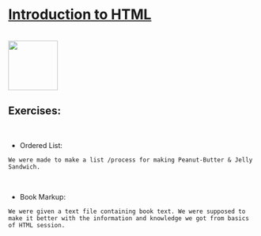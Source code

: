 # [Introduction to HTML](https://frontendmasters.com/bootcamp/introduction-html/)

<br>

<img src="https://cdn.worldvectorlogo.com/logos/html-1.svg" height="100"/>

<br>

## Exercises:
<br>

- Ordered List:
```
We were made to make a list /process for making Peanut-Butter & Jelly Sandwich.
```
<br>

- Book Markup:
```
We were given a text file containing book text. We were supposed to make it better with the information and knowledge we got from basics of HTML session.
```